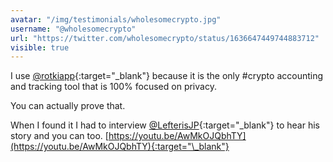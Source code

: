 ```yaml
---
avatar: "/img/testimonials/wholesomecrypto.jpg"
username: "@wholesomecrypto"
url: "https://twitter.com/wholesomecrypto/status/1636647449744883712"
visible: true
---
```


I use [@rotkiapp](https://twitter.com/rotkiapp){:target="\_blank"} because it is the only #crypto accounting and tracking tool that is 100% focused on privacy.

You can actually prove that.

When I found it I had to interview [@LefterisJP](https://twitter.com/LefterisJP){:target="\_blank"} to hear his story and you can too.
[https://youtu.be/AwMkOJQbhTY](https://youtu.be/AwMkOJQbhTY){:target="\_blank"}
